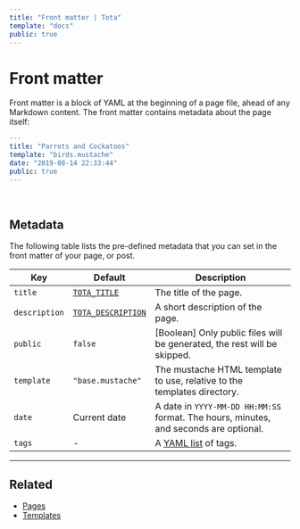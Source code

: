 ```yaml
---
title: "Front matter | Tota"
template: "docs"
public: true
---
```


# Front matter

Front matter is a block of YAML at the beginning of a page file, ahead of any Markdown content.
The front matter contains metadata about the page itself:

```yaml
---
title: "Parrots and Cockatoos"
template: "birds.mustache"
date: "2019-08-14 22:33:44"
public: true
---

```

<br>

## Metadata

The following table lists the pre-defined metadata that you can set in the front matter of your page, or post.

| Key           | Default                                                             | Description                                                                           |
| ------------- | ------------------------------------------------------------------- | ------------------------------------------------------------------------------------- |
| `title`       | [`TOTA_TITLE`](http://localhost:5000/docs/configuration#site)       | The title of the page.                                                                |
| `description` | [`TOTA_DESCRIPTION`](http://localhost:5000/docs/configuration#site) | A short description of the page.                                                      |
| `public`      | `false`                                                             | [Boolean] Only public files will be generated, the rest will be skipped.              |
| `template`    | `"base.mustache"`                                                   | The mustache HTML template to use, relative to the templates directory.               |
| `date`        | Current date                                                        | A date in `YYYY-MM-DD HH:MM:SS` format. The hours, minutes, and seconds are optional. |
| `tags`        | -                                                                   | A [YAML list](https://en.wikipedia.org/wiki/YAML#Basic_components) of tags.           |

<hr />

## Related

- [Pages](/docs/pages)
- [Templates](/docs/templates)
